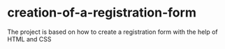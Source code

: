 # creation-of-a-registration-form
The project is based on how to create a registration form with the help of HTML and CSS
